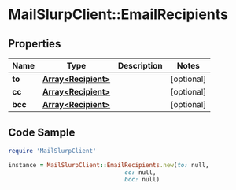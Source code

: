 # MailSlurpClient::EmailRecipients

## Properties

Name | Type | Description | Notes
------------ | ------------- | ------------- | -------------
**to** | [**Array&lt;Recipient&gt;**](Recipient) |  | [optional] 
**cc** | [**Array&lt;Recipient&gt;**](Recipient) |  | [optional] 
**bcc** | [**Array&lt;Recipient&gt;**](Recipient) |  | [optional] 

## Code Sample

```ruby
require 'MailSlurpClient'

instance = MailSlurpClient::EmailRecipients.new(to: null,
                                 cc: null,
                                 bcc: null)
```


